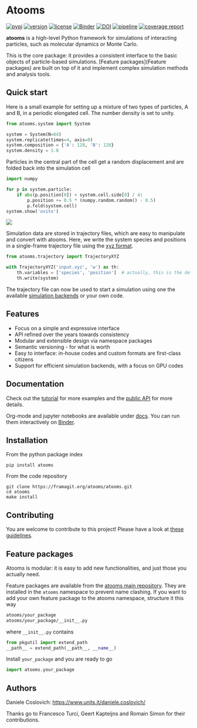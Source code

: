 Atooms
======

[![pypi](https://img.shields.io/pypi/v/atooms.svg)](https://pypi.python.org/pypi/atooms/)
[![version](https://img.shields.io/pypi/pyversions/atooms.svg)](https://pypi.python.org/pypi/atooms/)
[![license](https://img.shields.io/pypi/l/atooms.svg)](https://en.wikipedia.org/wiki/GNU_General_Public_License)
[![Binder](https://mybinder.org/badge_logo.svg)](https://mybinder.org/v2/git/https%3A%2F%2Fframagit.org%2Fatooms%2Fatooms/HEAD?labpath=docs%2F)
[![DOI](https://zenodo.org/badge/DOI/10.5281/zenodo.1183301.svg)](https://doi.org/10.5281/zenodo.1183301)
[![pipeline](https://framagit.org/atooms/atooms/badges/master/pipeline.svg)](https://framagit.org/atooms/atooms/badges/master/pipeline.svg)
[![coverage report](https://framagit.org/atooms/atooms/badges/master/coverage.svg)](https://framagit.org/atooms/atooms/-/commits/master)

**atooms** is a high-level Python framework for simulations of interacting particles, such as molecular dynamics or Monte Carlo.

This is the core package: it provides a consistent interface to the basic objects of particle-based simulations. [Feature packages](Feature packages) are built on top of it and implement complex simulation methods and analysis tools.

Quick start
-----------

Here is a small example for setting up a mixture of two types of particles, A and B, in a periodic elongated cell. The number density is set to unity.
```python
from atooms.system import System

system = System(N=64)
system.replicate(times=4, axis=0)
system.composition = {'A': 128, 'B': 128}
system.density = 1.0
```

Particles in the central part of the cell get a random displacement and are folded back into the simulation cell
```python
import numpy

for p in system.particle:
    if abs(p.position[0]) < system.cell.side[0] / 4:
        p.position += 0.5 * (numpy.random.random() - 0.5)
        p.fold(system.cell)
system.show('ovito')
```

![](https://framagit.org/atooms/atooms/-/raw/master/snapshot.png)

Simulation data are stored in trajectory files, which are easy to manipulate and convert with atooms. Here, we write the system species and positions in a single-frame trajectory file using the [xyz format](https://en.wikipedia.org/wiki/XYZ_format).
```python
from atooms.trajectory import TrajectoryXYZ

with TrajectoryXYZ('input.xyz', 'w') as th:
    th.variables = ['species', 'position']  # actually, this is the default
    th.write(system)
```

The trajectory file can now be used to start a simulation using one the available [simulation backends](https://atooms.frama.io/atooms/tutorial/simulations.html) or your own code.

Features
--------

- Focus on a simple and expressive interface
- API refined over the years towards consistency
- Modular and extensible design via namespace packages
- Semantic versioning - for what is worth
- Easy to interface: in-house codes and custom formats are first-class citizens
- Support for efficient simulation backends, with a focus on GPU codes

Documentation
-------------
Check out the [tutorial](https://atooms.frama.io/docs/) for more examples and the [public API](https://atooms.frama.io/atooms/) for more details.

Org-mode and jupyter notebooks are available under [docs](https://framagit.org/atooms/atooms/-/blob/master/docs/). You can run them interactively on [Binder](https://mybinder.org/v2/git/https%3A%2F%2Fframagit.org%2Fatooms%2Fatooms/HEAD?labpath=docs%2).

Installation
------------
From the python package index
```
pip install atooms
```

From the code repository
```
git clone https://framagit.org/atooms/atooms.git
cd atooms
make install
```

Contributing
------------
You are welcome to contribute to this project! Please have a look at [these guidelines](https://framagit.org/atooms/atooms/-/blob/master/CONTRIBUTING.md).

Feature packages 
------------------
Atooms is modular: it is easy to add new functionalities, and just those you actually need.

Feature packages are available from the [atooms main repository](https://framagit.org/atooms). They are installed in the `atooms` namespace to prevent name clashing. If you want to add your own feature package to the atooms namespace, structure it this way
```bash
atooms/your_package
atooms/your_package/__init__.py
```

where ```__init__.py``` contains

```python
from pkgutil import extend_path
__path__ = extend_path(__path__, __name__)
```

Install `your_package` and you are ready to go
```python
import atooms.your_package
```

Authors
-------
Daniele Coslovich: https://www.units.it/daniele.coslovich/

Thanks go to Francesco Turci, Geert Kapteijns and Romain Simon for their contributions.
